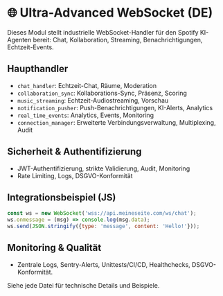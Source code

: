 # 🌐 Ultra-Advanced WebSocket (DE)

Dieses Modul stellt industrielle WebSocket-Handler für den Spotify KI-Agenten bereit: Chat, Kollaboration, Streaming, Benachrichtigungen, Echtzeit-Events.

## Haupthandler
- `chat_handler`: Echtzeit-Chat, Räume, Moderation
- `collaboration_sync`: Kollaborations-Sync, Präsenz, Scoring
- `music_streaming`: Echtzeit-Audiostreaming, Vorschau
- `notification_pusher`: Push-Benachrichtigungen, KI-Alerts, Analytics
- `real_time_events`: Analytics, Events, Monitoring
- `connection_manager`: Erweiterte Verbindungsverwaltung, Multiplexing, Audit

## Sicherheit & Authentifizierung
- JWT-Authentifizierung, strikte Validierung, Audit, Monitoring
- Rate Limiting, Logs, DSGVO-Konformität

## Integrationsbeispiel (JS)
```js
const ws = new WebSocket('wss://api.meineseite.com/ws/chat');
ws.onmessage = (msg) => console.log(msg.data);
ws.send(JSON.stringify({type: 'message', content: 'Hello!'}));
```

## Monitoring & Qualität
- Zentrale Logs, Sentry-Alerts, Unittests/CI/CD, Healthchecks, DSGVO-Konformität.

Siehe jede Datei für technische Details und Beispiele.

